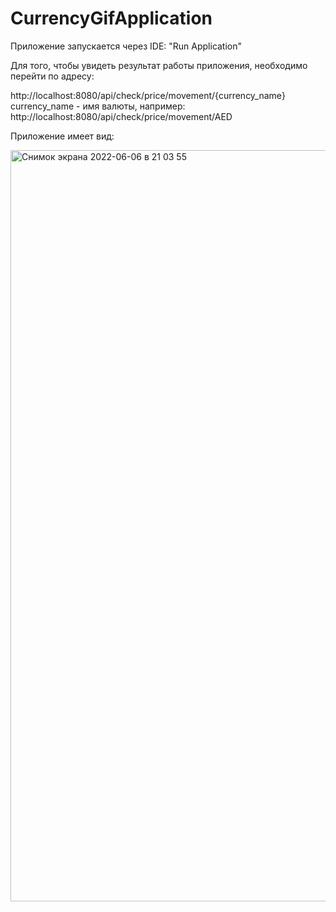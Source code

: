 # CurrencyGifApplication

Приложение запускается через IDE: "Run Application"  
  
  
Для того, чтобы увидеть результат работы приложения, необходимо перейти по адресу:  
 
 http://localhost:8080/api/check/price/movement/{currency_name}
  currency_name - имя валюты, например:   
  http://localhost:8080/api/check/price/movement/AED
  
  Приложение имеет вид:  
  
 <img width="1202" alt="Снимок экрана 2022-06-06 в 21 03 55" src="https://user-images.githubusercontent.com/61655484/172219146-c35cd8a3-5158-4ad1-9afe-9978caebb594.png">
